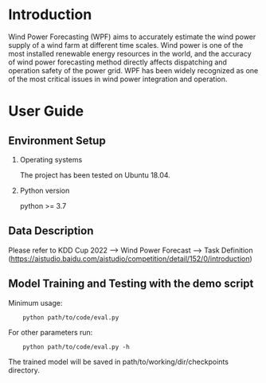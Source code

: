 # Introduction
Wind Power Forecasting (WPF) aims to accurately estimate the wind power supply of a wind farm at different time scales. 
Wind power is one of the most installed renewable energy resources in the world, and the accuracy of wind power forecasting method directly affects dispatching and operation safety of the power grid.
WPF has been widely recognized as one of the most critical issues in wind power integration and operation. 



# User Guide
## Environment Setup   
1. Operating systems

    The project has been tested on Ubuntu 18.04.

2. Python version

    python >= 3.7


## Data Description
Please refer to KDD Cup 2022 --> Wind Power Forecast --> Task Definition 
(https://aistudio.baidu.com/aistudio/competition/detail/152/0/introduction)

## Model Training and Testing with the demo script

Minimum usage:
```
    python path/to/code/eval.py 
```

For other parameters run:
```
    python path/to/code/eval.py -h
```
The trained model will be saved in path/to/working/dir/checkpoints directory. 


    
